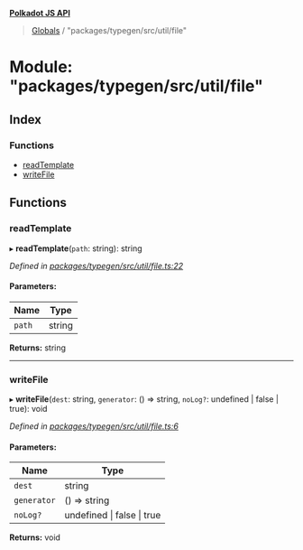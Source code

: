 **[Polkadot JS API](../README.md)**

> [Globals](../globals.md) / "packages/typegen/src/util/file"

# Module: "packages/typegen/src/util/file"

## Index

### Functions

* [readTemplate](_packages_typegen_src_util_file_.md#readtemplate)
* [writeFile](_packages_typegen_src_util_file_.md#writefile)

## Functions

### readTemplate

▸ **readTemplate**(`path`: string): string

*Defined in [packages/typegen/src/util/file.ts:22](https://github.com/polkadot-js/api/blob/cc926596e/packages/typegen/src/util/file.ts#L22)*

#### Parameters:

Name | Type |
------ | ------ |
`path` | string |

**Returns:** string

___

### writeFile

▸ **writeFile**(`dest`: string, `generator`: () => string, `noLog?`: undefined \| false \| true): void

*Defined in [packages/typegen/src/util/file.ts:6](https://github.com/polkadot-js/api/blob/cc926596e/packages/typegen/src/util/file.ts#L6)*

#### Parameters:

Name | Type |
------ | ------ |
`dest` | string |
`generator` | () => string |
`noLog?` | undefined \| false \| true |

**Returns:** void
